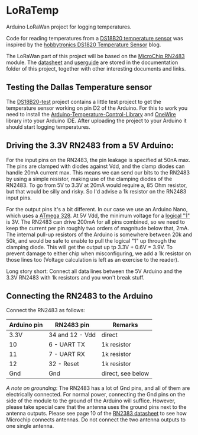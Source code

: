 LoRaTemp
========

Arduino LoRaWan project for logging temperatures.

Code for reading temperatures from a [DS18B20 temperature sensor](documentation/DS18B20-Datasheet.pdf) was inspired by the [hobbytronics DS1820 Temperature Sensor](http://www.hobbytronics.co.uk/ds18b20-arduino) blog.

The LoRaWan part of this project will be based on the [MicroChip RN2483](https://www.microchip.com/wwwproducts/en/RN2483) module. The [datasheet](documentation/RN2483-Datasheet.pdf) and [userguide](documentation/RN2483-Userguide.pdf) are stored in the documentation folder of this project, together with other interesting documents and links.

Testing the Dallas Temperature sensor
-------------------------------------

The [DS18B20-test](src/DS18B20-test) project contains a little test project to get the temperature sensor working on pin D2 of the Arduino. For this to work you need to install the [Arduino-Temperature-Control-Library](src/libraries/Arduino-Temperature-Control-Library) and [OneWire](src/libraries/OneWire) library into your Arduino IDE. After uploading the project to your Arduino it should start logging temperatures.

Driving the 3.3V RN2483 from a 5V Arduino:
------------------------------------------

For the input pins on the RN2483, the pin leakage is specified at 50nA max. The pins are clamped with diodes against Vdd, and the clamp diodes can handle 20mA current max. This means we can send our bits to the RN2483 by using a simple resistor, making use of the clamping diodes of the RN2483. To go from 5V to 3.3V at 20mA would require a, 85 Ohm resistor, but that would be silly and risky. So I'd advise a 1k resistor on the RN2483 input pins.

For the output pins it's a bit different. In our case we use an Arduino Nano, which uses a [ATmega 328](http://www.atmel.com/images/Atmel-8271-8-bit-AVR-Microcontroller-ATmega48A-48PA-88A-88PA-168A-168PA-328-328P_datasheet_Complete.pdf). At 5V Vdd, the minimum voltage for a [logical "1"](https://learn.sparkfun.com/tutorials/logic-levels) is 3V. The RN2483 can drive 200mA for all pins combined, so we need to keep the current per pin roughly two orders of magnitude below that, 2mA. The internal pull-up resistors of the Arduino is somewhere between 20k and 50k, and would be safe to enable to pull the logical "1" up through the clamping diode. This will get the output up tp 3.3V + 0.6V = 3.9V. To prevent damage to either chip when misconfiguring, we add a 1k resistor on those lines too (Voltage calculation is left as an exercise to the reader).

Long story short: Connect all data lines between the 5V Arduino and the 3.3V RN2483 with 1k resistors and you won't break stuff.

Connecting the RN2483 to the Arduino
------------------------------------

Connect the RN2483 as follows:

| Arduino pin | RN2483 pin      | Remarks           |
|-------------|-----------------|-------------------|
|        3.3V | 34 and 12 - Vdd | direct            |
|          10 |     6 - UART TX | 1k resistor       |
|          11 |     7 - UART RX | 1k resistor       |
|          12 |      32 - Reset | 1k resistor       |
|         Gnd |             Gnd | direct, see below |

*A note on grounding*: The RN2483 has a lot of Gnd pins, and all of them are electrically connected. For normal power, connecting the Gnd pins on the side of the module to the ground of the Arduino will suffice. However, please take special care that the antenna uses the ground pins next to the antenna outputs. Please see page 10 of the [RN2383 datasheet](documentation/RN2483-Datasheet.pdf) to see how Microchip connects antennas. Do not connect the two antenna outputs to one single antenna.

